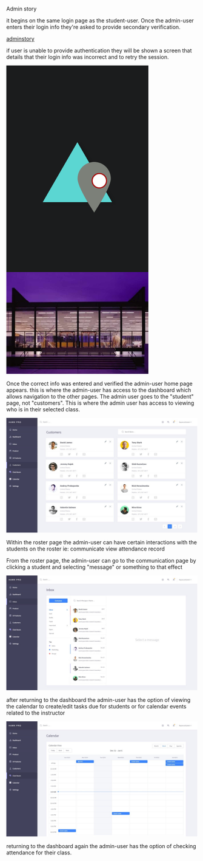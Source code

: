 Admin story

it begins on the same login page as the student-user. Once the admin-user enters their login info they're asked to provide secondary verification.

[adminstory](iPhone_X-XS-11_Pro–1.png)

if user is unable to provide authentication they will be shown a screen that details
that their login info was incorrect and to retry the session.

![adminstory1](Hawk_Pro.png)

Once the correct info was entered and verified the admin-user home page appears.
this is where the admin-user has access to the dashboard which allows navigation to the other pages. The admin user goes to the "student" page, not "customers". This is where the admin user has access to viewing who is in their selected class.

![adminstory2](customers.jpg)

Within the roster page the admin-user can have certain interactions with the students on the roster
  ie: communicate
      view attendance record

From the roster page, the admin-user can go to the communication page by clicking a student and selecting "message" or something to that effect

![adminstory3](inbox.jpg)

after returning to the dashboard the admin-user has the option of viewing the calendar to create/edit tasks due for students or for calendar events related to the instructor

![adminstory4](calender.jpg)

returning to the dashboard again the admin-user has the option of checking attendance for their class.
